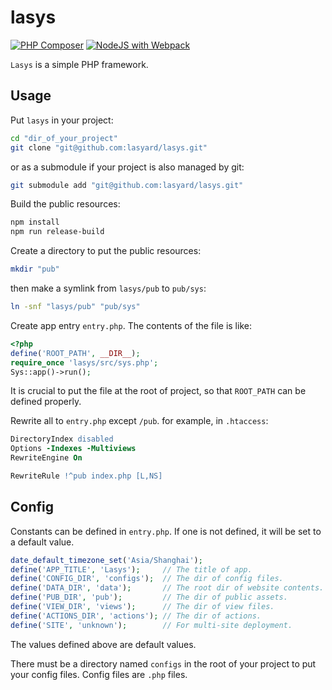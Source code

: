 # lasys

[![PHP Composer](https://github.com/lasyard/lasys/actions/workflows/php.yml/badge.svg)](https://github.com/lasyard/lasys/actions/workflows/php.yml)
[![NodeJS with Webpack](https://github.com/lasyard/lasys/actions/workflows/webpack.yml/badge.svg)](https://github.com/lasyard/lasys/actions/workflows/webpack.yml)

`Lasys` is a simple PHP framework.

## Usage

Put `lasys` in your project:

```sh
cd "dir_of_your_project"
git clone "git@github.com:lasyard/lasys.git"
```

or as a submodule if your project is also managed by git:

```sh
git submodule add "git@github.com:lasyard/lasys.git"
```

Build the public resources:

```sh
npm install
npm run release-build
```

Create a directory to put the public resources:

```sh
mkdir "pub"
```

then make a symlink from `lasys/pub` to `pub/sys`:

```sh
ln -snf "lasys/pub" "pub/sys"
```

Create app entry `entry.php`. The contents of the file is like:

```php
<?php
define('ROOT_PATH', __DIR__);
require_once 'lasys/src/sys.php';
Sys::app()->run();
```

It is crucial to put the file at the root of project, so that `ROOT_PATH` can be defined properly.

Rewrite all to `entry.php` except `/pub`. for example, in `.htaccess`:

```apache
DirectoryIndex disabled
Options -Indexes -Multiviews
RewriteEngine On

RewriteRule !^pub index.php [L,NS]
```

## Config

Constants can be defined in `entry.php`. If one is not defined, it will be set to a default value.

```php
date_default_timezone_set('Asia/Shanghai');
define('APP_TITLE', 'Lasys');     // The title of app.
define('CONFIG_DIR', 'configs');  // The dir of config files.
define('DATA_DIR', 'data');       // The root dir of website contents.
define('PUB_DIR', 'pub');         // The dir of public assets.
define('VIEW_DIR', 'views');      // The dir of view files.
define('ACTIONS_DIR', 'actions'); // The dir of actions.
define('SITE', 'unknown');        // For multi-site deployment.
```

The values defined above are default values.

There must be a directory named `configs` in the root of your project to put your config files. Config files are `.php` files.
